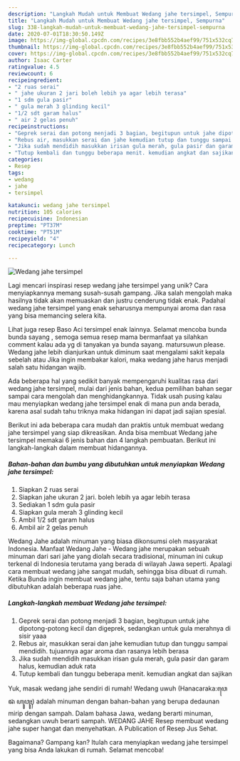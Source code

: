 ```yaml
---
description: "Langkah Mudah untuk Membuat Wedang jahe tersimpel, Sempurna"
title: "Langkah Mudah untuk Membuat Wedang jahe tersimpel, Sempurna"
slug: 338-langkah-mudah-untuk-membuat-wedang-jahe-tersimpel-sempurna
date: 2020-07-01T18:30:50.149Z
image: https://img-global.cpcdn.com/recipes/3e8fbb552b4aef99/751x532cq70/wedang-jahe-tersimpel-foto-resep-utama.jpg
thumbnail: https://img-global.cpcdn.com/recipes/3e8fbb552b4aef99/751x532cq70/wedang-jahe-tersimpel-foto-resep-utama.jpg
cover: https://img-global.cpcdn.com/recipes/3e8fbb552b4aef99/751x532cq70/wedang-jahe-tersimpel-foto-resep-utama.jpg
author: Isaac Carter
ratingvalue: 4.5
reviewcount: 6
recipeingredient:
- "2 ruas serai"
- " jahe ukuran 2 jari boleh lebih ya agar lebih terasa"
- "1 sdm gula pasir"
- " gula merah 3 glinding kecil"
- "1/2 sdt garam halus"
- " air 2 gelas penuh"
recipeinstructions:
- "Geprek serai dan potong menjadi 3 bagian, begitupun untuk jahe dipotong-potong kecil dan digeprek, sedangkan untuk gula merahnya di sisir yaaa"
- "Rebus air, masukkan serai dan jahe kemudian tutup dan tunggu sampai mendidih. tujuannya agar aroma dan rasanya lebih berasa"
- "Jika sudah mendidih masukkan irisan gula merah, gula pasir dan garam halus, kemudian aduk rata"
- "Tutup kembali dan tunggu beberapa menit. kemudian angkat dan sajikan"
categories:
- Resep
tags:
- wedang
- jahe
- tersimpel

katakunci: wedang jahe tersimpel 
nutrition: 105 calories
recipecuisine: Indonesian
preptime: "PT37M"
cooktime: "PT51M"
recipeyield: "4"
recipecategory: Lunch

---
```



![Wedang jahe tersimpel](https://img-global.cpcdn.com/recipes/3e8fbb552b4aef99/751x532cq70/wedang-jahe-tersimpel-foto-resep-utama.jpg)

Lagi mencari inspirasi resep wedang jahe tersimpel yang unik? Cara menyiapkannya memang susah-susah gampang. Jika salah mengolah maka hasilnya tidak akan memuaskan dan justru cenderung tidak enak. Padahal wedang jahe tersimpel yang enak seharusnya mempunyai aroma dan rasa yang bisa memancing selera kita.

Lihat juga resep Baso Aci tersimpel enak lainnya. Selamat mencoba bunda bunda sayang , semoga semua resep mama bermanfaat ya silahkan comment kalau ada yg di tanyakan ya bunda sayang. matursuwun please. Wedang jahe lebih dianjurkan untuk diminum saat mengalami sakit kepala sebelah atau Jika ingin membakar kalori, maka wedang jahe harus menjadi salah satu hidangan wajib.

Ada beberapa hal yang sedikit banyak mempengaruhi kualitas rasa dari wedang jahe tersimpel, mulai dari jenis bahan, kedua pemilihan bahan segar sampai cara mengolah dan menghidangkannya. Tidak usah pusing kalau mau menyiapkan wedang jahe tersimpel enak di mana pun anda berada, karena asal sudah tahu triknya maka hidangan ini dapat jadi sajian spesial.


Berikut ini ada beberapa cara mudah dan praktis untuk membuat wedang jahe tersimpel yang siap dikreasikan. Anda bisa membuat Wedang jahe tersimpel memakai 6 jenis bahan dan 4 langkah pembuatan. Berikut ini langkah-langkah dalam membuat hidangannya.

<!--inarticleads1-->

##### Bahan-bahan dan bumbu yang dibutuhkan untuk menyiapkan Wedang jahe tersimpel:

1. Siapkan 2 ruas serai
1. Siapkan  jahe ukuran 2 jari. boleh lebih ya agar lebih terasa
1. Sediakan 1 sdm gula pasir
1. Siapkan  gula merah 3 glinding kecil
1. Ambil 1/2 sdt garam halus
1. Ambil  air 2 gelas penuh


Wedang Jahe adalah minuman yang biasa dikonsumsi oleh masyarakat Indonesia. Manfaat Wedang Jahe - Wedang jahe merupakan sebuah minuman dari sari jahe yang diolah secara tradisional, minuman ini cukup terkenal di Indonesia terutama yang berada di wilayah Jawa seperti. Apalagi cara membuat wedang jahe sangat mudah, sehingga bisa dibuat di rumah. Ketika Bunda ingin membuat wedang jahe, tentu saja bahan utama yang dibutuhkan adalah beberapa ruas jahe. 

<!--inarticleads2-->

##### Langkah-langkah membuat Wedang jahe tersimpel:

1. Geprek serai dan potong menjadi 3 bagian, begitupun untuk jahe dipotong-potong kecil dan digeprek, sedangkan untuk gula merahnya di sisir yaaa
1. Rebus air, masukkan serai dan jahe kemudian tutup dan tunggu sampai mendidih. tujuannya agar aroma dan rasanya lebih berasa
1. Jika sudah mendidih masukkan irisan gula merah, gula pasir dan garam halus, kemudian aduk rata
1. Tutup kembali dan tunggu beberapa menit. kemudian angkat dan sajikan


Yuk, masak wedang jahe sendiri di rumah! Wedang uwuh (Hanacaraka:ꦮꦺꦢꦁ ꦲꦸꦮꦸꦃ) adalah minuman dengan bahan-bahan yang berupa dedaunan mirip dengan sampah. Dalam bahasa Jawa, wedang berarti minuman, sedangkan uwuh berarti sampah. WEDANG JAHE Resep membuat wedang jahe super hangat dan menyehatkan. A Publication of Resep Jus Sehat. 

Bagaimana? Gampang kan? Itulah cara menyiapkan wedang jahe tersimpel yang bisa Anda lakukan di rumah. Selamat mencoba!
